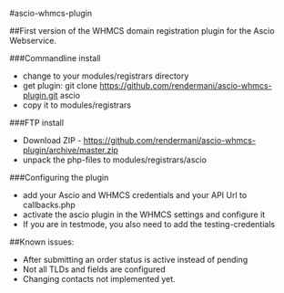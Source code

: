 #ascio-whmcs-plugin

##First version of the WHMCS domain registration plugin for the Ascio Webservice. 

###Commandline install

- change to your modules/registrars directory
- get plugin:  git clone https://github.com/rendermani/ascio-whmcs-plugin.git ascio
- copy it to modules/registrars

###FTP install
- Download ZIP - https://github.com/rendermani/ascio-whmcs-plugin/archive/master.zip
- unpack the php-files to modules/registrars/ascio

###Configuring the plugin

- add your Ascio and WHMCS credentials and your API Url to callbacks.php
- activate the ascio plugin in the WHMCS settings and configure it
- If you are in testmode, you also need to add the testing-credentials

##Known issues: 

- After submitting an order status is active instead of pending
- Not all TLDs and fields are configured
- Changing contacts not implemented yet. 
